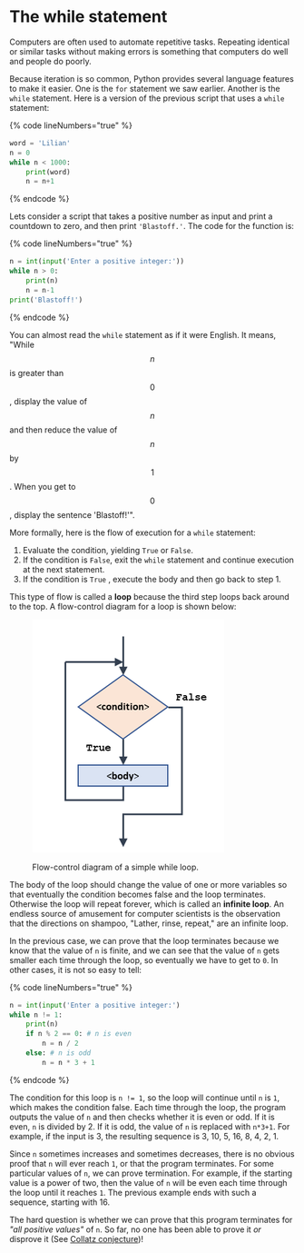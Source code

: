 # The while statement

Computers are often used to automate repetitive tasks. Repeating identical or similar tasks without making errors is something that computers do well and people do poorly.

Because iteration is so common, Python provides several language features to make it easier. One is the `for` statement we saw earlier. Another is the `while` statement. Here is a version of the previous script that uses a `while` statement:

{% code lineNumbers="true" %}
```python
word = 'Lilian' 
n = 0 
while n < 1000: 
    print(word) 
    n = n+1 
```
{% endcode %}

Lets consider a script that takes a positive number as input and print a countdown to zero, and then print `'Blastoff.'`. The code for the function is:

{% code lineNumbers="true" %}
```python
n = int(input('Enter a positive integer:')) 
while n > 0: 
    print(n) 
    n = n-1 
print('Blastoff!') 
```
{% endcode %}

You can almost read the `while` statement as if it were English. It means, "While $$n$$ is greater than $$0$$, display the value of $$n$$ and then reduce the value of $$n$$ by $$1$$. When you get to $$0$$, display the sentence 'Blastoff!'".

More formally, here is the flow of execution for a `while` statement:

1. Evaluate the condition, yielding `True` or `False`.
2. If the condition is `False`, exit the `while` statement and continue execution at the next statement.
3. If the condition is `True` , execute the body and then go back to step 1.

This type of flow is called a **loop** because the third step loops back around to the top. A flow-control diagram for a loop is shown below:

<figure><img src="../.gitbook/assets/simple-loop-diagram.png" alt=""><figcaption><p>Flow-control diagram of a simple while loop.</p></figcaption></figure>

The body of the loop should change the value of one or more variables so that eventually the condition becomes false and the loop terminates. Otherwise the loop will repeat forever, which is called an **infinite loop**. An endless source of amusement for computer scientists is the observation that the directions on shampoo, "Lather, rinse, repeat," are an infinite loop.

In the previous case, we can prove that the loop terminates because we know that the value of `n` is finite, and we can see that the value of `n` gets smaller each time through the loop, so eventually we have to get to `0`. In other cases, it is not so easy to tell:

{% code lineNumbers="true" %}
```python
n = int(input('Enter a positive integer:') 
while n != 1: 
    print(n) 
    if n % 2 == 0: # n is even 
        n = n / 2 
    else: # n is odd 
        n = n * 3 + 1 
```
{% endcode %}

The condition for this loop is `n != 1`, so the loop will continue until `n` is `1`, which makes the condition false. Each time through the loop, the program outputs the value of `n` and then checks whether it is even or odd. If it is even, `n` is divided by 2. If it is odd, the value of `n` is replaced with `n*3+1`. For example, if the input is 3, the resulting sequence is 3, 10, 5, 16, 8, 4, 2, 1.

Since `n` sometimes increases and sometimes decreases, there is no obvious proof that `n` will ever reach `1`, or that the program terminates. For some particular values of `n`, we can prove termination. For example, if the starting value is a power of two, then the value of `n` will be even each time through the loop until it reaches `1`. The previous example ends with such a sequence, starting with 16.

The hard question is whether we can prove that this program terminates for _"all positive values"_ of `n`. So far, no one has been able to prove it _or_ disprove it (See [Collatz conjecture](https://www.wikipedia.org/wiki/Collatz\_conjecture))!
